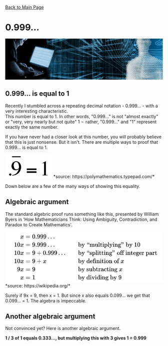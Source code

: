 [Back to Main Page](../index.html) 

# 0.999...

<img src="../img/banner_hackerblue.jpg" width="1000">

## 0.999... is equal to 1

Recently I stumbled across a repeating decimal notation - 0.999... - with a very interesting characteristic.  
This number is equal to 1. In other words, "0.999..." is not "almost exactly" or "very, very nearly but not quite" 1  –  rather, "0.999..." and "1" represent exactly the same number.  
  
If you have never had a closer look at this number, you will probably believe that this is just nonsense. But it isn't. There are multiple ways to proof that 0.999... is equal to 1.  

<img src="../img/blog-22-0999eq1.PNG" width="150">  
*source: https://polymathematics.typepad.com/*  
  
Down below are a few of the many ways of showing this equality.

## Algebraic argument

The standard algebric proof runs something like this, presented by William Byers in 'How Mathematicians Think: Using Ambiguity, Contradiction, and Paradox to Create Mathematics'.  
  
<img src="../img/blog-22-0999algebraic.PNG" width="600">  
*source: https://wikipedia.org/*  

Surely if 9x = 9, then x = 1. But since x also equals 0.099... we get that 0.099... = 1. The algebra is impeccable.  

## Another algebraic argument

Not convinced yet? Here is another algebraic argument.

**1 / 3 of 1 equals 0.333..., but multiplying this with 3 gives 1 = 0.999**





